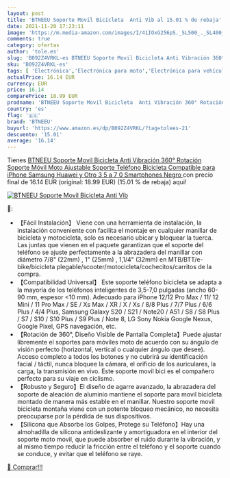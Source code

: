 ```yaml
---
layout: post
title: 'BTNEEU Soporte Movil Bicicleta  Anti Vib al 15.01 % de rebaja'
date: 2021-11-20 17:23:11
image: 'https://m.media-amazon.com/images/I/41IOxG256pS._SL500_._SL400_.jpg'
comments: true
category: ofertas
author: 'tole.es'
slug: 'B092Z4VRKL-es BTNEEU Soporte Movil Bicicleta Anti Vibración 360°...'
sku: 'B092Z4VRKL-es'
tags: [ 'Electrónica','Electrónica para moto','Electrónica para vehículos','Soportes para moto','btneeu','iphone', ]
actualPrice: 16.14 EUR
currency: EUR
price: 16.14
comparePrice: 18.99 EUR
prodname: 'BTNEEU Soporte Movil Bicicleta  Anti Vibración 360° Rotación Soporte Móvil Moto Ajustable Soporte Teléfono Bicicleta Compatible para iPhone Samsung Huawei y Otro 3 5   a 7 0   Smartphones  Negro '
country: 'es'
flag: '🇪🇸'
brand: 'BTNEEU'
buyurl: 'https://www.amazon.es/dp/B092Z4VRKL/?tag=tolees-21'
descuento: '15.01'
average: '16.14'
---
```


Tienes [BTNEEU Soporte Movil Bicicleta  Anti Vibración 360° Rotación Soporte Móvil Moto Ajustable Soporte Teléfono Bicicleta Compatible para iPhone Samsung Huawei y Otro 3 5   a 7 0   Smartphones  Negro ](https://www.amazon.es/dp/B092Z4VRKL/?tag=tolees-21) con precio final de  16.14 EUR (original: 18.99 EUR) (15.01 %  de rebaja) aqui!

[![BTNEEU Soporte Movil Bicicleta  Anti Vib](https://m.media-amazon.com/images/I/41IOxG256pS._SL500_._SL400_.jpg)](https://www.amazon.es/dp/B092Z4VRKL/?tag=tolees-21)

🔎:

- 【Fácil Instalación】 Viene con una herramienta de instalación, la instalación conveniente con facilita el montaje en cualquier manillar de bicicleta y motocicleta, solo es necesario ubicar y bloquear la tuerca. Las juntas que vienen en el paquete garantizan que el soporte del teléfono se ajuste perfectamente a la abrazadera del manillar con diámetro 7/8" (22mm) , 1" (25mm) , 1,1/4" (32mm) en MTB/BTT/e-bike/bicicleta plegable/scooter/motocicleta/cochecitos/carritos de la compra.
- 【Compatibilidad Universal】 Este soporte teléfono bicicleta se adapta a la mayoría de los teléfonos inteligentes de 3,5-7,0 pulgadas (ancho 60-90 mm, espesor <10 mm). Adecuado para iPhone 12/12 Pro Max / 11/ 12 Mini / 11 Pro Max / SE / Xs Max / XR / X / Xs / 8/8 Plus / 7/7 Plus / 6/6 Plus / 4/4 Plus, Samsung Galaxy S20 / S21 / Note20 / A51 / S8 / S8 Plus / S7 / S10 / S10 Plus / S9 Plus / Note 8, LG Sony Nokia Google Nexus, Google Pixel, GPS navegación, etc.
- 【Rotación de 360°, Diseño Visible de Pantalla Completa】Puede ajustar libremente el soportes para móviles moto de acuerdo con su ángulo de visión perfecto (horizontal, vertical o cualquier ángulo que desee). Acceso completo a todos los botones y no cubrirá su identificación facial / táctil, nunca bloquee la cámara, el orificio de los auriculares, la carga, la transmisión en vivo. Este soporte movil bici es el compañero perfecto para su viaje en ciclismo.
- 【Robusto y Seguro】El diseño de agarre avanzado, la abrazadera del soporte de aleación de aluminio mantiene el soporte para movil bicicleta montado de manera más estable en el manillar. Nuestro soporte movil bicicleta montaña viene con un potente bloqueo mecánico, no necesita preocuparse por la pérdida de sus dispositivos.
- 【Silicona que Absorbe los Golpes, Protege su Teléfono】Hay una almohadilla de silicona antideslizante y amortiguadora en el interior del soporte moto movil, que puede absorber el ruido durante la vibración, y al mismo tiempo reducir la fricción entre el teléfono y el soporte cuando se conduce, y evitar que el teléfono se raye.

[🛒 Comprar!!!](https://www.amazon.es/dp/B092Z4VRKL/?tag=tolees-21)
